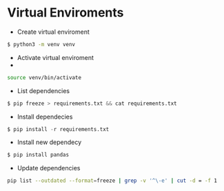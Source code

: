# Virtual Enviroments

- Create virtual enviroment

```sh
$ python3 -m venv venv
```

- Activate virtual enviroment
- 
```sh
source venv/bin/activate 
```

- List dependencies

```python
$ pip freeze > requirements.txt && cat requirements.txt
```

- Install dependecies

```python
$ pip install -r requirements.txt
```

- Install new dependecy

```python
$ pip install pandas
```

- Update dependencies

```sh
pip list --outdated --format=freeze | grep -v '^\-e' | cut -d = -f 1  | xargs -n1 pip install -U
```
